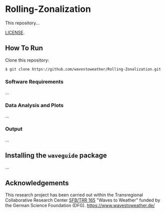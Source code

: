 # Rolling-Zonalization

This repository...

[LICENSE](LICENSE).


## How To Run

Clone this repository:

    $ git clone https://github.com/wavestoweather/Rolling-Zonalization.git


### Software Requirements

...


### Data Analysis and Plots

...


### Output

...



## Installing the `waveguide` package

...


## Acknowledgements

This research project has been carried out within the Transregional Collaborative Research Center [SFB/TRR 165](https://www.dfg.de/en/funded_projects/current_projects_programmes/list/projectdetails/index.jsp?id=257899354) "Waves to Weather" funded by the German Science Foundation (DFG). https://www.wavestoweather.de/

